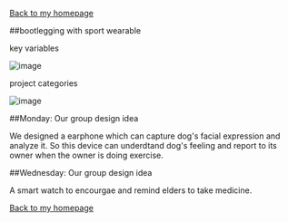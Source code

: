 [Back to my homepage](https://miaomiaosang.github.io/csci5839-YuLi9309/)

##bootlegging with sport wearable

key variables

![image](/csci5839-YuLi9309/picture/week3KeyVariable.png)

project categories

![image](/csci5839-YuLi9309/picture/week3ProjectCategory.png)

##Monday: Our group design idea

We designed a earphone which can capture dog's facial expression and analyze it. So this device can underdtand dog's feeling and report to its owner when the owner is doing exercise.

##Wednesday: Our group design idea

A smart watch to encourgae and remind elders to take medicine. 

[Back to my homepage](https://miaomiaosang.github.io/csci5839-YuLi9309/)
